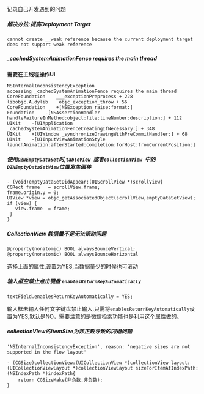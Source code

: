 记录自己开发遇到的问题

##### 解决办法:提高Deployment Target 


 ```
 cannot create __weak reference because the current deployment target does not support weak reference
 ```


##### _cachedSystemAnimationFence requires the main thread

 **需要在主线程操作UI**
   
 ```
 NSInternalInconsistencyException
 accessing _cachedSystemAnimationFence requires the main thread
 CoreFoundation    ___exceptionPreprocess + 228
 libobjc.A.dylib    objc_exception_throw + 56
 CoreFoundation    +[NSException raise:format:]
 Foundation    -[NSAssertionHandler handleFailureInMethod:object:file:lineNumber:description:] + 112
 UIKit    -[UIApplication _cachedSystemAnimationFenceCreatingIfNecessary:] + 348
 UIKit    +[UIWindow _synchronizeDrawingWithPreCommitHandler:] + 68
 UIKit    -[UIInputViewAnimationStyle launchAnimation:afterStarted:completion:forHost:fromCurrentPosition:]
 ```
 
##### 使用`DZNEmptyDataSet`时,`tableView `或者`collectionView `中的`DZNEmptyDataSetView`位置发生偏移
```
- (void)emptyDataSetDidAppear:(UIScrollView *)scrollView{
CGRect frame   = scrollView.frame;
frame.origin.y = 0;
UIView *view = objc_getAssociatedObject(scrollView,emptyDataSetView);
if (view) {
   view.frame  = frame;
 }
}
```

##### CollectionView 数据量不足无法滚动问题

`@property(nonatomic) BOOL alwaysBounceVertical;` <br>
`@property(nonatomic) BOOL alwaysBounceHorizontal`

选择上面的属性,设置为YES,当数据量少的时候也可滚动


#####  输入框空禁止点击键盘  `enablesReturnKeyAutomatically`

```
textField.enablesReturnKeyAutomatically = YES;
```
 输入框未输入任何文字键盘禁止输入,只需将`enablesReturnKeyAutomatically`设置为YES,默认是NO，需要注意的是微信检索功能也是利用这个属性做的。

#####  collectionView的itemSize为非正数导致的闪退问题

``` 
'NSInternalInconsistencyException', reason: 'negative sizes are not supported in the flow layout' 
```

```
- (CGSize)collectionView:(UICollectionView *)collectionView layout:(UICollectionViewLayout *)collectionViewLayout sizeForItemAtIndexPath:(NSIndexPath *)indexPath{
    return CGSizeMake(非负数,非负数);
}
```



